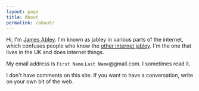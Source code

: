 ```yaml
---
layout: page
title: About
permalink: /about/
---
```

Hi, I'm [James Abley](https://www.google.com/search?q="James+Abley"). I'm known as jabley in various parts of the internet, which confuses people who know the [other internet jabley](https://www.linkedin.com/in/jabley). I'm the one that lives in the UK and does internet things.

My email address is `First Name`.`Last Name`@gmail.com. I sometimes read it.

I don't have comments on this site. If you want to have a conversation, write on your own bit of the web.

